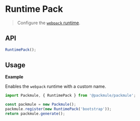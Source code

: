 # Runtime Pack
> Configure the [`webpack` runtime](https://webpack.js.org/configuration/optimization/#optimization-runtimechunk).

## API
```ts
RuntimePack();
```

## Usage

**Example**

Enables the `webpack` runtime with a custom name.

```ts
import Packmule, { RuntimePack } from '@packmule/packmule';

const packmule = new Packmule();
packmule.register(new RuntimePack('bootstrap'));
return packmule.generate();
```
